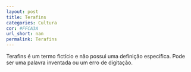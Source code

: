```yaml
---
layout: post
title: Terafins
categories: Cultura
cor: #FFCA3A
url_short: nan
permalink: Terafins
---
```

Terafins é um termo fictício e não possui uma definição específica. Pode ser uma palavra inventada ou um erro de digitação.
